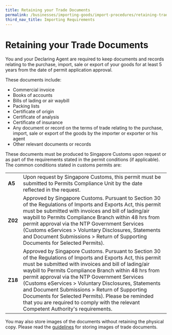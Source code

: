 ```yaml
---
title: Retaining your Trade Documents
permalink: /businesses/importing-goods/import-procedures/retaining-trade-documents/
third_nav_title: Importing Requirements
---
```

# Retaining your Trade Documents

You and your Declaring Agent are required to keep documents and records relating to the purchase, import, sale or export of your goods for at least 5 years from the date of permit application approval.

These documents include:

-   Commercial invoice
-   Books of accounts
-   Bills of lading or air waybill
-   Packing lists
-   Certificate of origin
-   Certificate of analysis
-   Certificate of insurance
-   Any document or record on the terms of trade relating to the purchase, import, sale or export of the goods by the importer or exporter or his agent
-   Other relevant documents or records

These documents must be produced to Singapore Customs upon request or as part of the requirements stated in the permit conditions (if applicable). The common conditions stated in customs permits are:

|  |  |
|--|--|
| **A5** | Upon request by Singapore Customs, this permit must be submitted to Permits Compliance Unit by the date reflected in the request. |
| **Z02** | Approved by Singapore Customs. Pursuant to Section 30 of the Regulations of Imports and Exports Act, this permit must be submitted with invoices and bill of lading/air waybill to Permits Compliance Branch within 48 hrs from permit approval via the NTP Government Services (Customs eServices > Voluntary Disclosures, Statements and Document Submissions > Return of Supporting Documents for Selected Permits).|
| **Z18** | Approved by Singapore Customs. Pursuant to Section 30 of the Regulations of Imports and Exports Act, this permit must be submitted with invoices and bill of lading/air waybill to Permits Compliance Branch within 48 hrs from permit approval via the NTP Government Services (Customs eServices > Voluntary Disclosures, Statements and Document Submissions > Return of Supporting Documents for Selected Permits). Please be reminded that you are required to comply with the relevant Competent Authority's requirements.|

You may also store images of the documents without retaining the physical copy. Please read the  [guidelines](/files/businesses/customs-guide-on-keeping-and-maintaining-records-in-image-system.pdf)  for storing images of trade documents.